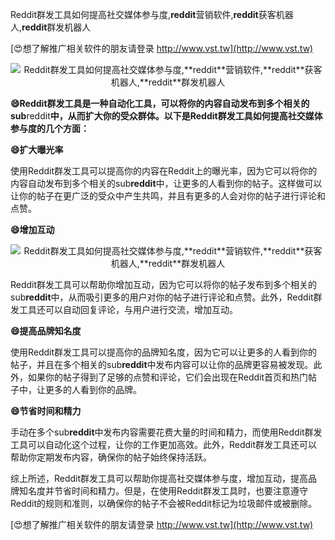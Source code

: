 Reddit群发工具如何提高社交媒体参与度,**reddit**营销软件,**reddit**获客机器人,**reddit**群发机器人

[😍想了解推广相关软件的朋友请登录 http://www.vst.tw](http://www.vst.tw)

 <center><img src="https://vst.tw/MP4/tuiguang/png/8.png" alt="Reddit群发工具如何提高社交媒体参与度,**reddit**营销软件,**reddit**获客机器人,**reddit**群发机器人"></center>

**😄Reddit群发工具是一种自动化工具，可以将你的内容自动发布到多个相关的sub**reddit**中，从而扩大你的受众群体。以下是Reddit群发工具如何提高社交媒体参与度的几个方面：**

**😄扩大曝光率**

使用Reddit群发工具可以提高你的内容在Reddit上的曝光率，因为它可以将你的内容自动发布到多个相关的sub**reddit**中，让更多的人看到你的帖子。这样做可以让你的帖子在更广泛的受众中产生共鸣，并且有更多的人会对你的帖子进行评论和点赞。

**😄增加互动**

 <center><img src="https://vst.tw/MP4/tuiguang/png/7.png" alt="Reddit群发工具如何提高社交媒体参与度,**reddit**营销软件,**reddit**获客机器人,**reddit**群发机器人"></center>

Reddit群发工具可以帮助你增加互动，因为它可以将你的帖子发布到多个相关的sub**reddit**中，从而吸引更多的用户对你的帖子进行评论和点赞。此外，Reddit群发工具还可以自动回复评论，与用户进行交流，增加互动。

**😄提高品牌知名度**

使用Reddit群发工具可以提高你的品牌知名度，因为它可以让更多的人看到你的帖子，并且在多个相关的sub**reddit**中发布内容可以让你的品牌更容易被发现。此外，如果你的帖子得到了足够的点赞和评论，它们会出现在Reddit首页和热门帖子中，让更多的人看到你的品牌。

**😄节省时间和精力**

手动在多个sub**reddit**中发布内容需要花费大量的时间和精力，而使用Reddit群发工具可以自动化这个过程，让你的工作更加高效。此外，Reddit群发工具还可以帮助你定期发布内容，确保你的帖子始终保持活跃。

综上所述，Reddit群发工具可以帮助你提高社交媒体参与度，增加互动，提高品牌知名度并节省时间和精力。但是，在使用Reddit群发工具时，也要注意遵守Reddit的规则和准则，以确保你的帖子不会被Reddit标记为垃圾邮件或被删除。

[😍想了解推广相关软件的朋友请登录 http://www.vst.tw](http://www.vst.tw)



